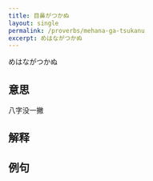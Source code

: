 ```yaml
---
title: 目鼻がつかぬ
layout: single
permalink: /proverbs/mehana-ga-tsukanu
excerpt: めはながつかぬ
---
```


めはながつかぬ

## 意思

八字没一撇

## 解释

## 例句

